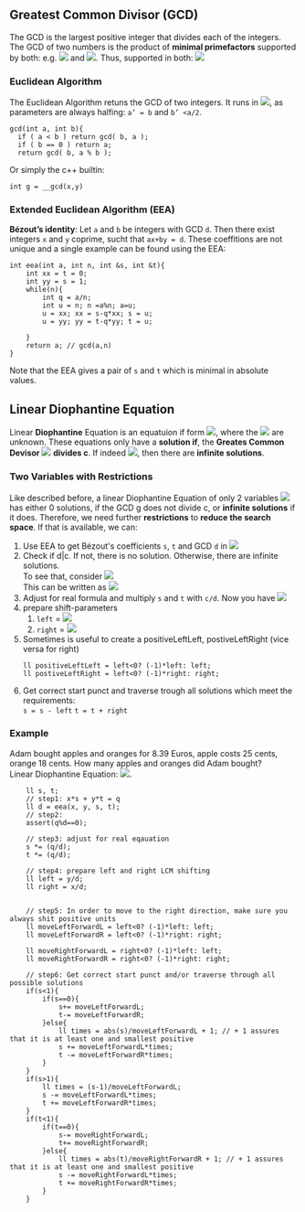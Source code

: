 ## Greatest Common Divisor (GCD)
The GCD is the largest positive integer that divides each of the integers.
The GCD of two numbers is the product of **minimal primefactors** supported by both: e.g. <img src="https://render.githubusercontent.com/render/math?math=8=2^3">
and <img src="https://render.githubusercontent.com/render/math?math=12=2^2 \cdot 3^1">. Thus, supported in both: <img src="https://render.githubusercontent.com/render/math?math=2^2">


### Euclidean Algorithm

The Euclidean Algorithm retuns the GCD of two integers. It runs in <img src="https://render.githubusercontent.com/render/math?math=\log(\max(a,b))">,
as parameters are always halfing: `a’ = b` and `b’ <a/2`.
```
gcd(int a, int b){
  if ( a < b ) return gcd( b, a );
  if ( b == 0 ) return a;
  return gcd( b, a % b );
```
Or simply the c++ builtin:
```
int g = __gcd(x,y)
```

### Extended Euclidean Algorithm (EEA)


**Bézout’s identity**: Let `a` and `b` be integers with GCD `d`. Then there exist integers `x` and `y` coprime, sucht that `ax+by = d`. 
These coeffitions are not unique and a single example can be found using the EEA:
```
int eea(int a, int n, int &s, int &t){
    int xx = t = 0;
    int yy = s = 1;
    while(n){
        int q = a/n;
        int u = n; n =a%n; a=u;
        u = xx; xx = s-q*xx; s = u;
        u = yy; yy = t-q*yy; t = u;

    }
    return a; // gcd(a,n)
}
```
Note that the EEA gives a pair of `s` and `t` which is minimal in absolute values.

## Linear Diophantine Equation
Linear **Diophantine** Equation is an equatuion if form <img src="https://render.githubusercontent.com/render/math?math=\sum a_ix_i = c">,
where the <img src="https://render.githubusercontent.com/render/math?math=x_i"> are unknown. These equations only have a **solution if**,
the **Greates Common Devisor** <img src="https://render.githubusercontent.com/render/math?math=\text{GCD}(x_1,\ldots, x_n) = g "> **divides c**. If indeed <img src="https://render.githubusercontent.com/render/math?math=g|c">, then there are **infinite solutions**.

### Two Variables with Restrictions

Like described before, a linear Diophantine Equation of only 2 variables <img src="https://render.githubusercontent.com/render/math?math=a_1x_1 %2B a_2x_2  = c"> has either 0 solutions, if the GCD g does not divide c, or **infinite solutions** if it does. Therefore, we need further **restrictions** to **reduce the search space**.
If that is available, we can:

1. Use EEA to get Bézout's coefficients `s`, `t` and GCD `d` in <img src="https://render.githubusercontent.com/render/math?math=a_1s %2B a_2t = d">
2. Check if d|c. If not, there is no solution. Otherwise, there are infinite solutions. <br/>
   To see that, consider 
   <img src="https://render.githubusercontent.com/render/math?math=a_1s %2B a_2t - \frac{a_1a_2}{d} %2B \frac{a_1a_2}{d} = d"> <br/>
   This can be written as
   <img src="https://render.githubusercontent.com/render/math?math=a_1(s- \frac{a_2}{d}) %2B a_2(t %2B \frac{a_1}{d}) = d">
3. Adjust for real formula and multiply `s` and `t` with `c/d`. Now you have <img src="https://render.githubusercontent.com/render/math?math=a_1s\frac{c}{d} %2B a_2t\frac{c}{d} = c">
4. prepare shift-parameters
    1. `left` = <img src="https://render.githubusercontent.com/render/math?math=a_2/d">
    2. `right` = <img src="https://render.githubusercontent.com/render/math?math=a_1/d">
5. Sometimes is useful to create a positiveLeftLeft, postiveLeftRight (vice versa for right)
   ```
   ll positiveLeftLeft = left<0? (-1)*left: left;
   ll postiveLeftRight = left<0? (-1)*right: right;
   ```
6. Get correct start punct and traverse trough all solutions which meet the requirements: <br/>
   ```s = s - left```
   ```t = t + right```
    
### Example
Adam bought apples and oranges for 8.39 Euros, apple costs 25 cents, orange 18 cents. How many apples and oranges did Adam bought? <br/>
Linear Diophantine Equation: <img src="https://render.githubusercontent.com/render/math?math=25s %2B 18t = 839">.
```
    ll s, t;
    // step1: x*s + y*t = q
    ll d = eea(x, y, s, t);
    // step2: 
    assert(q%d==0);

    // step3: adjust for real eqauation
    s *= (q/d);
    t *= (q/d);

    // step4: prepare left and right LCM shifting
    ll left = y/d;
    ll right = x/d;


    // step5: In order to move to the right direction, make sure you always shit positive units
    ll moveLeftForwardL = left<0? (-1)*left: left;
    ll moveLeftForwardR = left<0? (-1)*right: right;

    ll moveRightForwardL = right<0? (-1)*left: left;
    ll moveRightForwardR = right<0? (-1)*right: right;
    
    // step6: Get correct start punct and/or traverse through all possible solutions
    if(s<1){
        if(s==0){
            s+= moveLeftForwardL;
            t-= moveLeftForwardR;
        }else{
            ll times = abs(s)/moveLeftForwardL + 1; // + 1 assures that it is at least one and smallest positive
            s += moveLeftForwardL*times;
            t -= moveLeftForwardR*times;
        }
    }
    if(s>1){
        ll times = (s-1)/moveLeftForwardL;
        s -= moveLeftForwardL*times;
        t += moveLeftForwardR*times;
    }
    if(t<1){
        if(t==0){
            s-= moveRightForwardL;
            t+= moveRightForwardR;
        }else{
            ll times = abs(t)/moveRightForwardR + 1; // + 1 assures that it is at least one and smallest positive
            s -= moveRightForwardL*times;
            t += moveRightForwardR*times;
        }
    }
```
